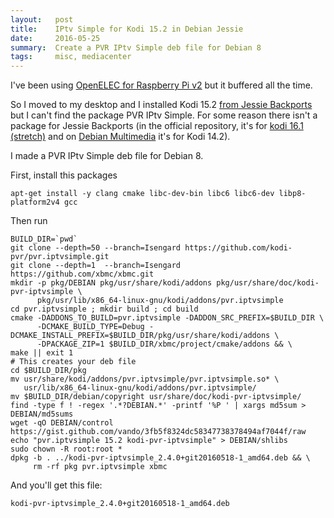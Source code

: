 ```yaml
---
layout:   post
title:    IPtv Simple for Kodi 15.2 in Debian Jessie
date:     2016-05-25
summary:  Create a PVR IPtv Simple deb file for Debian 8 
tags:     misc, mediacenter
---
```


I've been using [OpenELEC for Raspberry Pi v2](http://wiki.openelec.tv/index.php/Raspberry_Pi)
but it buffered all the time.

So I moved to my desktop and I installed Kodi 15.2 [from Jessie Backports](https://packages.debian.org/jessie-backports/kodi)
but I can't find the package PVR IPtv Simple. For some reason there isn't a 
package for Jessie Backports (in the official repository, it's for [kodi 16.1 (stretch)](https://packages.debian.org/stretch/kodi-pvr-iptvsimple)
and on [Debian Multimedia](https://www.deb-multimedia.org/dists/stable/main/binary-amd64/package/kodi) it's for Kodi 14.2).

I made a PVR IPtv Simple deb file for Debian 8.

First, install this packages

```
apt-get install -y clang cmake libc-dev-bin libc6 libc6-dev libp8-platform2v4 gcc
```

Then run

```
BUILD_DIR=`pwd`
git clone --depth=50 --branch=Isengard https://github.com/kodi-pvr/pvr.iptvsimple.git
git clone --depth=1  --branch=Isengard https://github.com/xbmc/xbmc.git
mkdir -p pkg/DEBIAN pkg/usr/share/kodi/addons pkg/usr/share/doc/kodi-pvr-iptvsimple \
      pkg/usr/lib/x86_64-linux-gnu/kodi/addons/pvr.iptvsimple
cd pvr.iptvsimple ; mkdir build ; cd build
cmake -DADDONS_TO_BUILD=pvr.iptvsimple -DADDON_SRC_PREFIX=$BUILD_DIR \
      -DCMAKE_BUILD_TYPE=Debug -DCMAKE_INSTALL_PREFIX=$BUILD_DIR/pkg/usr/share/kodi/addons \
      -DPACKAGE_ZIP=1 $BUILD_DIR/xbmc/project/cmake/addons && \
make || exit 1
# This creates your deb file
cd $BUILD_DIR/pkg
mv usr/share/kodi/addons/pvr.iptvsimple/pvr.iptvsimple.so* \
   usr/lib/x86_64-linux-gnu/kodi/addons/pvr.iptvsimple/
mv $BUILD_DIR/debian/copyright usr/share/doc/kodi-pvr-iptvsimple/
find -type f ! -regex '.*?DEBIAN.*' -printf '%P ' | xargs md5sum > DEBIAN/md5sums
wget -qO DEBIAN/control https://gist.github.com/vando/3fb5f8324dc58347738378494af7044f/raw
echo "pvr.iptvsimple 15.2 kodi-pvr-iptvsimple" > DEBIAN/shlibs
sudo chown -R root:root *
dpkg -b . ../kodi-pvr-iptvsimple_2.4.0+git20160518-1_amd64.deb && \
     rm -rf pkg pvr.iptvsimple xbmc
```

And you'll get this file:

```
kodi-pvr-iptvsimple_2.4.0+git20160518-1_amd64.deb
```
